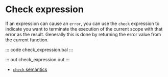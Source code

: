 # Check expression

If an expression can cause an `error`, you can use the `check` expression to indicate you want to terminate the execution of the current scope with that error as the result. Generally this is done by returning the error value from the current function.

::: code check_expression.bal :::

::: out check_expression.out :::

+ [`check` semantics](https://ballerina.io/learn/concurrency/#check-semantics)
